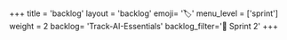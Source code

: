 +++
title = 'backlog'
layout = 'backlog'
emoji= '🏷️'
menu_level = ['sprint']
weight = 2
backlog= 'Track-AI-Essentials'
backlog_filter='📅 Sprint 2'
+++
